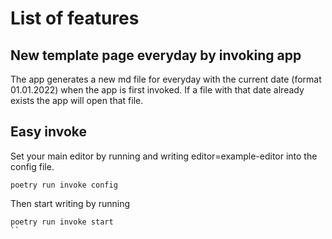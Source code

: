 # List of features
## New template page everyday by invoking app
The app generates a new md file for everyday with the current date (format 01.01.2022) when the app is first invoked. If a file with that date already exists the app will open that file.

## Easy invoke
Set your main editor by running and writing editor=example-editor into the config file.
```
poetry run invoke config
```

Then start writing by running 
```
poetry run invoke start
``
